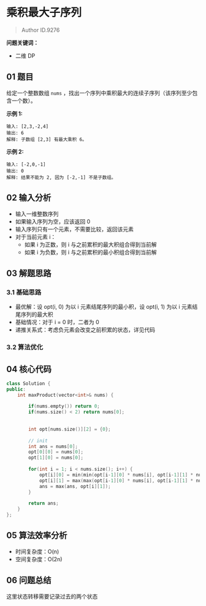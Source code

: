 # 乘积最大子序列
> Author ID.9276 

**问题关键词：**

- 二维 DP

## 01 题目

给定一个整数数组 `nums` ，找出一个序列中乘积最大的连续子序列（该序列至少包含一个数）。

**示例 1:**

```
输入: [2,3,-2,4]
输出: 6
解释: 子数组 [2,3] 有最大乘积 6。
```

**示例 2:**

```
输入: [-2,0,-1]
输出: 0
解释: 结果不能为 2, 因为 [-2,-1] 不是子数组。
```

## 02 输入分析

- 输入一维整数序列
- 如果输入序列为空，应该返回 0
- 输入序列只有一个元素，不需要比较，返回该元素
- 对于当前元素 i：
  - 如果 i 为正数，则 i 与之前累积的最大积组合得到当前解
  - 如果 i 为负数，则 i 与之前累积的最小积组合得到当前解

## 03 解题思路

### 3.1 基础思路

- 最优解：设 opt(i, 0) 为以 i 元素结尾序列的最小积，设 opt(i, 1) 为以 i 元素结尾序列的最大积
- 基础情况：对于 i = 0 时，二者为 0
- 递推关系式：考虑负元素会改变之前积累的状态，详见代码

### 3.2 算法优化



## 04 核心代码

```c++
class Solution {
public:
    int maxProduct(vector<int>& nums) {
        
        if(nums.empty()) return 0;
        if(nums.size() < 2) return nums[0];
        
        
        int opt[nums.size()][2] = {0};
        
        // init
        int ans = nums[0];
        opt[0][0] = nums[0];
        opt[1][0] = nums[0];
        
        for(int i = 1; i < nums.size(); i++) {
            opt[i][0] = min(min(opt[i-1][0] * nums[i], opt[i-1][1] * nums[i]), nums[i]);
            opt[i][1] = max(max(opt[i-1][0] * nums[i], opt[i-1][1] * nums[i]), nums[i]);
            ans = max(ans, opt[i][1]);
        }
        
        return ans;
    }
};
```

## 05 算法效率分析

- 时间复杂度：O(n)
- 空间复杂度：O(2n)

## 06 问题总结

这里状态转移需要记录过去的两个状态